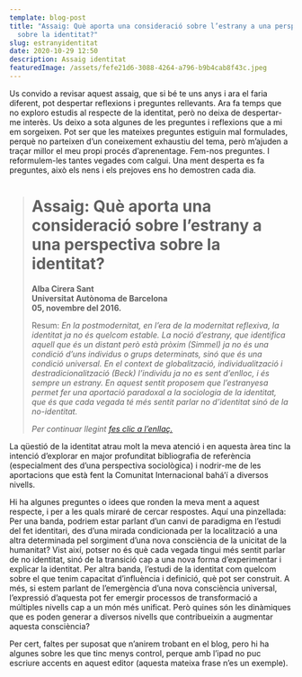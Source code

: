 ```yaml
---
template: blog-post
title: "Assaig: Què aporta una consideració sobre l’estrany a una perspectiva
  sobre la identitat?"
slug: estranyidentitat
date: 2020-10-29 12:50
description: Assaig identitat
featuredImage: /assets/fefe21d6-3088-4264-a796-b9b4cab8f43c.jpeg
---
```

Us convido a revisar aquest assaig, que si bé te uns anys i ara el faria diferent, pot despertar reflexions i preguntes rellevants. Ara fa temps que no exploro estudis al respecte de la identitat, però no deixa de despertar-me interès. Us deixo a sota algunes de les preguntes i reflexions que a mi em sorgeixen. Pot ser que les mateixes preguntes estiguin mal formulades, perquè no parteixen d’un coneixement exhaustiu del tema, però m’ajuden a traçar millor el meu propi procés d’aprenentage. Fem-nos preguntes. I reformulem-les tantes vegades com calgui. Una ment desperta es fa preguntes, això els nens i els prejoves ens ho demostren cada dia.

> # Assaig: Què aporta una consideració sobre l’estrany a una perspectiva sobre la identitat?
>
> **Alba Cirera Sant**\
> **Universitat Autònoma de Barcelona**\
> **05, novembre del 2016.**
>
> Resum: *En la postmodernitat, en l’era de la modernitat reflexiva, la identitat ja no és quelcom estable. La noció d’estrany, que identifica aquell que és un distant però està pròxim (Simmel) ja no és una condició d’uns individus o grups determinats, sinó que és una condició universal. En el context de globalització, individualització i destradicionalització (Beck) l’individu ja no es sent d’enlloc, i és sempre un estrany. En aquest sentit proposem que l’estranyesa permet fer una aportació paradoxal a la sociologia de la identitat, que és que cada vegada té més sentit parlar no d’identitat sinó de la no-identitat.*
>
> *Per continuar llegint [fes clic a l’enllaç.](https://drive.google.com/file/d/146tPcnDjQu8VS1fb2Il5it7hPfe_KeOL/view?usp=sharing)*

La qüestió de la identitat atrau molt la meva atenció i en aquesta àrea tinc la intenció d’explorar en major profunditat bibliografia de referència  (especialment des d’una perspectiva sociològica) i nodrir-me de les aportacions que està fent la Comunitat Internacional bahá’í a diversos nivells. 

Hi ha algunes preguntes o idees que ronden la meva ment a aquest respecte, i per a les quals miraré de cercar respostes. Aquí una pinzellada: Per una banda, podriem estar parlant d’un canvi de paradigma en l’estudi del fet identitari, des d’una mirada condicionada per la localització a una altra determinada pel sorgiment d’una nova consciència de la unicitat de la humanitat? Vist així, potser no és què cada vegada tingui més sentit parlar de no identitat, sinó de la transició cap a una nova forma d’experimentar i explicar la identitat. Per altra banda, l’estudi de la identitat com quelcom sobre el que tenim capacitat d’influència i definició, què pot ser construit. A més, si estem parlant de l’emergència d’una nova consciència universal, l’expressió d’aquesta pot fer emergir processos de transformació a múltiples nivells cap a un món més unificat. Però quines són les dinàmiques que es poden generar a diversos nivells que contribueixin a augmentar aquesta consciència?

Per cert, faltes per suposat que n’anirem trobant en el blog, pero hi ha algunes sobre les que tinc menys control, perque amb l’ipad no puc escriure accents en aquest editor (aquesta mateixa frase n’es un exemple).